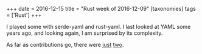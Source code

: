 +++
date = 2016-12-15
title = "Rust week of 2016-12-09"
[taxonomies]
tags = ['Rust']
+++

I played some with serde-yaml and rust-yaml. I last looked at YAML some
years ago, and looking again, I am surprised by its complexity.

As far as contributions go, there were [just][] [two].

  [just]: https://github.com/rust-lang/rust/pull/38395
  [two]: https://github.com/Keats/tera/pull/92
